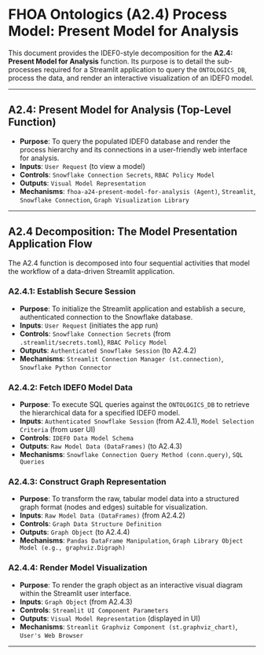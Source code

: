 # FHOA Ontologics (A2.4) Process Model: Present Model for Analysis

This document provides the IDEF0-style decomposition for the **A2.4: Present Model for Analysis** function. Its purpose is to detail the sub-processes required for a Streamlit application to query the `ONTOLOGICS_DB`, process the data, and render an interactive visualization of an IDEF0 model.

---

## A2.4: Present Model for Analysis (Top-Level Function)

- **Purpose**: To query the populated IDEF0 database and render the process hierarchy and its connections in a user-friendly web interface for analysis.
- **Inputs**: `User Request` (to view a model)
- **Controls**: `Snowflake Connection Secrets`, `RBAC Policy Model`
- **Outputs**: `Visual Model Representation`
- **Mechanisms**: `fhoa-a24-present-model-for-analysis (Agent)`, `Streamlit`, `Snowflake Connection`, `Graph Visualization Library`

---

## A2.4 Decomposition: The Model Presentation Application Flow

The A2.4 function is decomposed into four sequential activities that model the workflow of a data-driven Streamlit application.

### A2.4.1: Establish Secure Session

- **Purpose**: To initialize the Streamlit application and establish a secure, authenticated connection to the Snowflake database.
- **Inputs**: `User Request` (initiates the app run)
- **Controls**: `Snowflake Connection Secrets` (from `.streamlit/secrets.toml`), `RBAC Policy Model`
- **Outputs**: `Authenticated Snowflake Session` (to A2.4.2)
- **Mechanisms**: `Streamlit Connection Manager (st.connection)`, `Snowflake Python Connector`

### A2.4.2: Fetch IDEF0 Model Data

- **Purpose**: To execute SQL queries against the `ONTOLOGICS_DB` to retrieve the hierarchical data for a specified IDEF0 model.
- **Inputs**: `Authenticated Snowflake Session` (from A2.4.1), `Model Selection Criteria` (from user UI)
- **Controls**: `IDEF0 Data Model Schema`
- **Outputs**: `Raw Model Data (DataFrames)` (to A2.4.3)
- **Mechanisms**: `Snowflake Connection Query Method (conn.query)`, `SQL Queries`

### A2.4.3: Construct Graph Representation

- **Purpose**: To transform the raw, tabular model data into a structured graph format (nodes and edges) suitable for visualization.
- **Inputs**: `Raw Model Data (DataFrames)` (from A2.4.2)
- **Controls**: `Graph Data Structure Definition`
- **Outputs**: `Graph Object` (to A2.4.4)
- **Mechanisms**: `Pandas DataFrame Manipulation`, `Graph Library Object Model (e.g., graphviz.Digraph)`

### A2.4.4: Render Model Visualization

- **Purpose**: To render the graph object as an interactive visual diagram within the Streamlit user interface.
- **Inputs**: `Graph Object` (from A2.4.3)
- **Controls**: `Streamlit UI Component Parameters`
- **Outputs**: `Visual Model Representation` (displayed in UI)
- **Mechanisms**: `Streamlit Graphviz Component (st.graphviz_chart)`, `User's Web Browser`

---